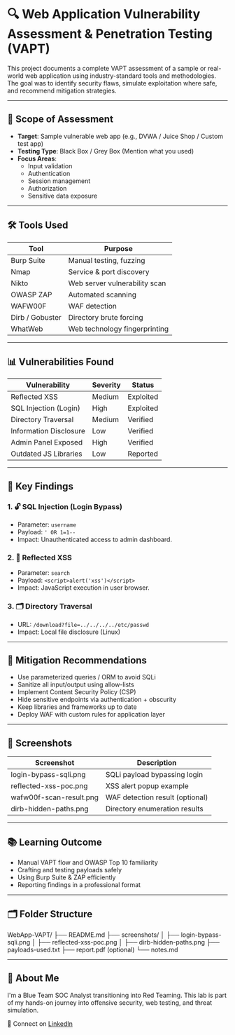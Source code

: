 # 🔍 Web Application Vulnerability Assessment & Penetration Testing (VAPT)

This project documents a complete VAPT assessment of a sample or real-world web application using industry-standard tools and methodologies. The goal was to identify security flaws, simulate exploitation where safe, and recommend mitigation strategies.

---

## 🧪 Scope of Assessment

- **Target**: Sample vulnerable web app (e.g., DVWA / Juice Shop / Custom test app)
- **Testing Type**: Black Box / Grey Box (Mention what you used)
- **Focus Areas**:
  - Input validation
  - Authentication
  - Session management
  - Authorization
  - Sensitive data exposure

---

## 🛠️ Tools Used

| Tool         | Purpose                      |
|--------------|-------------------------------|
| Burp Suite   | Manual testing, fuzzing       |
| Nmap         | Service & port discovery      |
| Nikto        | Web server vulnerability scan |
| OWASP ZAP    | Automated scanning            |
| WAFW00F      | WAF detection                 |
| Dirb / Gobuster | Directory brute forcing   |
| WhatWeb      | Web technology fingerprinting |

---

## 📊 Vulnerabilities Found

| Vulnerability             | Severity | Status   |
|---------------------------|----------|----------|
| Reflected XSS             | Medium   | Exploited|
| SQL Injection (Login)     | High     | Exploited|
| Directory Traversal       | Medium   | Verified |
| Information Disclosure    | Low      | Verified |
| Admin Panel Exposed       | High     | Verified |
| Outdated JS Libraries     | Low      | Reported |

---

## 🧠 Key Findings

### 1. 🔓 SQL Injection (Login Bypass)
- Parameter: `username`
- Payload: `' OR 1=1--`
- Impact: Unauthenticated access to admin dashboard.

### 2. 🧼 Reflected XSS
- Parameter: `search`
- Payload: `<script>alert('xss')</script>`
- Impact: JavaScript execution in user browser.

### 3. 🗂️ Directory Traversal
- URL: `/download?file=../../../../etc/passwd`
- Impact: Local file disclosure (Linux)

---

## 🔐 Mitigation Recommendations

- Use parameterized queries / ORM to avoid SQLi
- Sanitize all input/output using allow-lists
- Implement Content Security Policy (CSP)
- Hide sensitive endpoints via authentication + obscurity
- Keep libraries and frameworks up to date
- Deploy WAF with custom rules for application layer

---

## 📸 Screenshots

| Screenshot                        | Description                         |
|----------------------------------|-------------------------------------|
| login-bypass-sqli.png            | SQLi payload bypassing login        |
| reflected-xss-poc.png            | XSS alert popup example             |
| wafw00f-scan-result.png          | WAF detection result (optional)     |
| dirb-hidden-paths.png            | Directory enumeration results       |

---

## 📚 Learning Outcome

- Manual VAPT flow and OWASP Top 10 familiarity
- Crafting and testing payloads safely
- Using Burp Suite & ZAP efficiently
- Reporting findings in a professional format

---

## 🗂 Folder Structure

WebApp-VAPT/
├── README.md
├── screenshots/
│ ├── login-bypass-sqli.png
│ ├── reflected-xss-poc.png
│ ├── dirb-hidden-paths.png
├── payloads-used.txt
├── report.pdf (optional)
└── notes.md


---

## 🙋 About Me

I'm a Blue Team SOC Analyst transitioning into Red Teaming. This lab is part of my hands-on journey into offensive security, web testing, and threat simulation.

📌 Connect on [LinkedIn]( www.linkedin.com/in/aditya-kumar-goswami)

